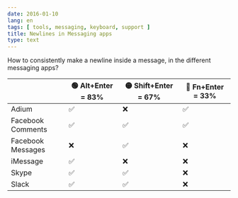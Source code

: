 ```yaml
---
date: 2016-01-10
lang: en
tags: [ tools, messaging, keyboard, support ]
title: Newlines in Messaging apps
type: text
---
```


How to consistently make a newline inside a message, in the different messaging apps?

|                   | 🟢 Alt+Enter = 83% | 🟡 Shift+Enter = 67% | 🔴 Fn+Enter = 33% |
| ----------------- | ------------------ | ------------------- | ----------------- |
| Adium             | ✅                  | ❌                   | ✅                 |
| Facebook Comments | ✅                  | ✅                   | ✅                 |
| Facebook Messages | ❌                  | ✅                   | ❌                 |
| iMessage          | ✅                  | ❌                   | ❌                 |
| Skype             | ✅                  | ✅                   | ❌                 |
| Slack             | ✅                  | ✅                   | ❌                 |
